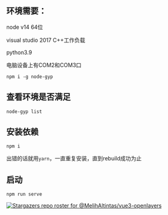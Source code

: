 ## 环境需要：
node v14 64位

visual studio 2017 C++工作负载

python3.9

电脑设备上有COM2和COM3口
```
npm i -g node-gyp
```
## 查看环境是否满足
```
node-gyp list
```

## 安装依赖
```
npm i
```
出错的话就用`yarn`，一直重复安装，直到rebuild成功为止

## 启动
```
npm run serve
```

[![Stargazers repo roster for @MelihAltintas/vue3-openlayers](https://github.com/Minori-ty/vue3-electron-serialport)](https://github.com/Minori-ty/vue3-electron-serialport/stargazers)
